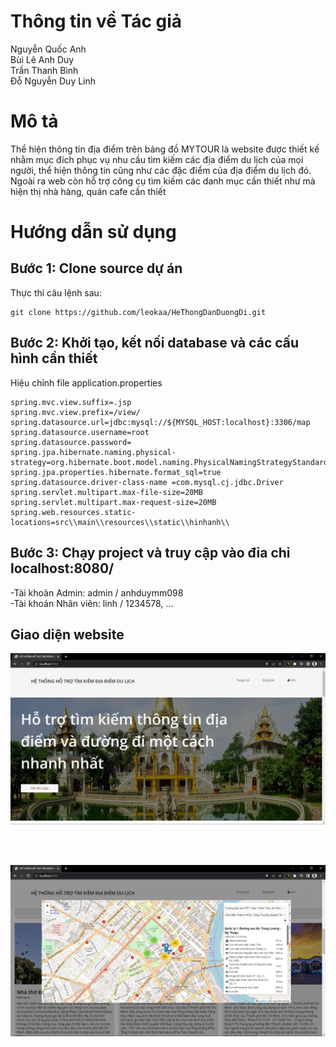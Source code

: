 # Thông tin về Tác giả
Nguyễn Quốc Anh <br>
Bùi Lê Anh Duy<br>
Trần Thanh Bình <br>
Đỗ Nguyễn Duy Linh

# Mô tả
Thể hiện thông tin địa điểm trên bảng đồ MYTOUR là website được thiết kế nhằm mục đích phục vụ nhu cầu tìm kiếm các địa điểm du lịch của mọi người, thể hiện thông tin cũng như các đặc điểm của địa điểm du lịch đó. Ngoài ra web còn hỗ trợ công cụ tìm kiếm các danh mục cần thiết như mà hiện thị nhà hàng, quán cafe cần thiết

# Hướng dẫn sử dụng
## Bước 1: Clone source dự án
Thực thi câu lệnh sau:
```
git clone https://github.com/leokaa/HeThongDanDuongDi.git
```

## Bước 2: Khởi tạo, kết nối database và các cấu hình cần thiết
Hiệu chỉnh file application.properties
```
spring.mvc.view.suffix=.jsp
spring.mvc.view.prefix=/view/
spring.datasource.url=jdbc:mysql://${MYSQL_HOST:localhost}:3306/map
spring.datasource.username=root
spring.datasource.password=
spring.jpa.hibernate.naming.physical-strategy=org.hibernate.boot.model.naming.PhysicalNamingStrategyStandardImpl
spring.jpa.properties.hibernate.format_sql=true
spring.datasource.driver-class-name =com.mysql.cj.jdbc.Driver
spring.servlet.multipart.max-file-size=20MB
spring.servlet.multipart.max-request-size=20MB
spring.web.resources.static-locations=src\\main\\resources\\static\\hinhanh\\
```

## Bước 3: Chạy project và truy cập vào đỉa chỉ localhost:8080/ 
-Tài khoản Admin: admin / anhduymm098 <br>
-Tài khoản Nhân viên: linh / 1234578, ...

## Giao diện website
<p align="center">
  <img src="src/main/webapp/resources/pictures/1.PNG" />
</p>
<br>
<br>
<p align="center">
  <img src="src/main/webapp/resources/pictures/2.PNG" />
</p>


